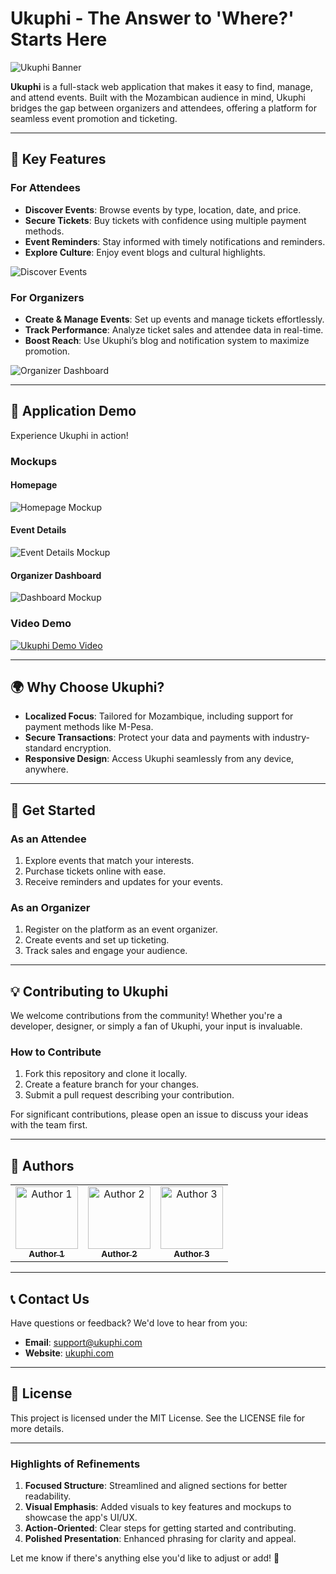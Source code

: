 # Ukuphi - The Answer to 'Where?' Starts Here

![Ukuphi Banner](https://via.placeholder.com/1200x400.png?text=Welcome+to+Ukuphi)

**Ukuphi** is a full-stack web application that makes it easy to find, manage, and attend events. Built with the Mozambican audience in mind, Ukuphi bridges the gap between organizers and attendees, offering a platform for seamless event promotion and ticketing.

---

## 🌟 Key Features

### For Attendees

- **Discover Events**: Browse events by type, location, date, and price.
- **Secure Tickets**: Buy tickets with confidence using multiple payment methods.
- **Event Reminders**: Stay informed with timely notifications and reminders.
- **Explore Culture**: Enjoy event blogs and cultural highlights.

![Discover Events](https://via.placeholder.com/800x400.png?text=Discover+Events)

### For Organizers

- **Create & Manage Events**: Set up events and manage tickets effortlessly.
- **Track Performance**: Analyze ticket sales and attendee data in real-time.
- **Boost Reach**: Use Ukuphi’s blog and notification system to maximize promotion.

![Organizer Dashboard](https://via.placeholder.com/800x400.png?text=Manage+Your+Events+Effortlessly)

---

## 🎥 Application Demo

Experience Ukuphi in action!

### Mockups

#### Homepage

![Homepage Mockup](https://via.placeholder.com/800x400.png?text=Homepage+Mockup)

#### Event Details

![Event Details Mockup](https://via.placeholder.com/800x400.png?text=Event+Details+Mockup)

#### Organizer Dashboard

![Dashboard Mockup](https://via.placeholder.com/800x400.png?text=Dashboard+Mockup)

### Video Demo

[![Ukuphi Demo Video](https://via.placeholder.com/800x400.png?text=Click+to+Watch+Demo)](https://example.com/demo-video-url)

---

## 🌍 Why Choose Ukuphi?

- **Localized Focus**: Tailored for Mozambique, including support for payment methods like M-Pesa.
- **Secure Transactions**: Protect your data and payments with industry-standard encryption.
- **Responsive Design**: Access Ukuphi seamlessly from any device, anywhere.

---

## 🚀 Get Started

### As an Attendee

1. Explore events that match your interests.
2. Purchase tickets online with ease.
3. Receive reminders and updates for your events.

### As an Organizer

1. Register on the platform as an event organizer.
2. Create events and set up ticketing.
3. Track sales and engage your audience.

---

## 💡 Contributing to Ukuphi

We welcome contributions from the community! Whether you're a developer, designer, or simply a fan of Ukuphi, your input is invaluable.

### How to Contribute

1. Fork this repository and clone it locally.
2. Create a feature branch for your changes.
3. Submit a pull request describing your contribution.

For significant contributions, please open an issue to discuss your ideas with the team first.

---

## 👥 Authors

<table>
  <tr>
    <td align="center"><a href="https://github.com/author1"><img src="https://via.placeholder.com/100x100.png?text=Author1" width="100px;" alt="Author 1"/><br /><sub><b>Author 1</b></sub></a><br /></td>
    <td align="center"><a href="https://github.com/author2"><img src="https://via.placeholder.com/100x100.png?text=Author2" width="100px;" alt="Author 2"/><br /><sub><b>Author 2</b></sub></a><br /></td>
    <td align="center"><a href="https://github.com/author3"><img src="https://via.placeholder.com/100x100.png?text=Author3" width="100px;" alt="Author 3"/><br /><sub><b>Author 3</b></sub></a><br /></td>
  </tr>
</table>

---

## 📞 Contact Us

Have questions or feedback? We'd love to hear from you:

- **Email**: [support@ukuphi.com](mailto:support@ukuphi.com)
- **Website**: [ukuphi.com](http://ukuphi.com)

---

## 📝 License

This project is licensed under the MIT License. See the LICENSE file for more details.

---

### Highlights of Refinements

1. **Focused Structure**: Streamlined and aligned sections for better readability.
2. **Visual Emphasis**: Added visuals to key features and mockups to showcase the app's UI/UX.
3. **Action-Oriented**: Clear steps for getting started and contributing.
4. **Polished Presentation**: Enhanced phrasing for clarity and appeal.

Let me know if there's anything else you'd like to adjust or add! 🚀
